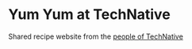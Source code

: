 # Yum Yum at TechNative

Shared recipe website from the [people of TechNative](https://technative.eu)
